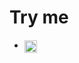 # Try me

- [<sub><sub><img alt="link" height="20" src="https://deepnote.com/buttons/launch-in-deepnote.svg"></sub></sub>](https://deepnote.com/launch?template=data-science&url=https%3A//github.com/mlp-s2-2021/mlp-deepnote/blob/main/getting_started.ipynb)
